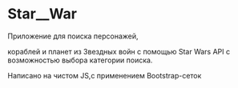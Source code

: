 # Star__War

Приложение для поиска персонажей, 

кораблей и планет из Звездных войн с помощью Star Wars API с возможностью выбора категории поиска.

Написано на чистом JS,с применением Bootstrap-сеток 
